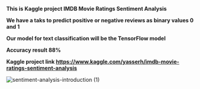 **This is Kaggle project IMDB Movie Ratings Sentiment Analysis**

**We have a taks to predict positive or negative reviews as binary values 0 and 1** 

**Our model for text classification will be the TensorFlow model** 

**Accuracy result 88%**

**Kaggle project link https://www.kaggle.com/yasserh/imdb-movie-ratings-sentiment-analysis**




![sentiment-analysis-introduction (1)](https://user-images.githubusercontent.com/73969654/157485431-08cb2ff4-9436-4738-a402-643fced91d51.jpg)
